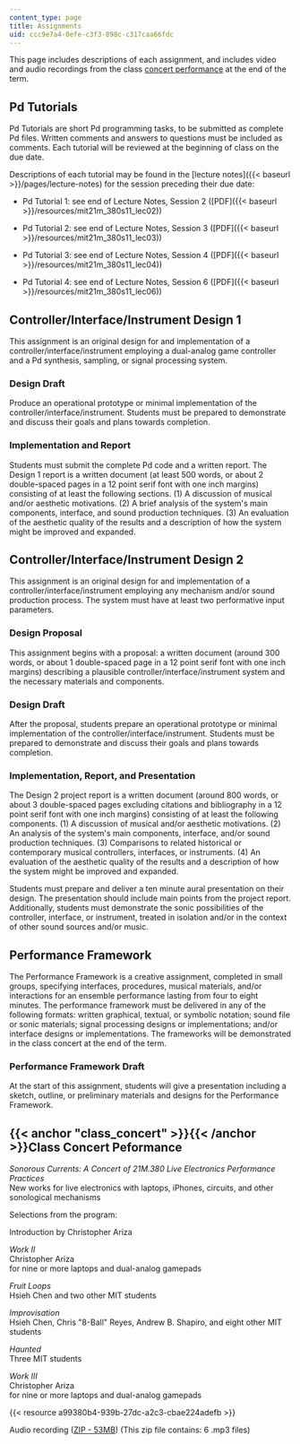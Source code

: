 ```yaml
---
content_type: page
title: Assignments
uid: ccc9e7a4-0efe-c3f3-898c-c317caa66fdc
---
```


This page includes descriptions of each assignment, and includes video and audio recordings from the class [concert performance](#class_concert) at the end of the term.

Pd Tutorials
------------

Pd Tutorials are short Pd programming tasks, to be submitted as complete Pd files. Written comments and answers to questions must be included as comments. Each tutorial will be reviewed at the beginning of class on the due date.

Descriptions of each tutorial may be found in the [lecture notes]({{< baseurl >}}/pages/lecture-notes) for the session preceding their due date:

*   Pd Tutorial 1: see end of Lecture Notes, Session 2 ([PDF]({{< baseurl >}}/resources/mit21m_380s11_lec02))
  
*   Pd Tutorial 2: see end of Lecture Notes, Session 3 ([PDF]({{< baseurl >}}/resources/mit21m_380s11_lec03))
  
*   Pd Tutorial 3: see end of Lecture Notes, Session 4 ([PDF]({{< baseurl >}}/resources/mit21m_380s11_lec04))
  
*   Pd Tutorial 4: see end of Lecture Notes, Session 6 ([PDF]({{< baseurl >}}/resources/mit21m_380s11_lec06))

Controller/Interface/Instrument Design 1
----------------------------------------

This assignment is an original design for and implementation of a controller/interface/instrument employing a dual-analog game controller and a Pd synthesis, sampling, or signal processing system.

### Design Draft

Produce an operational prototype or minimal implementation of the controller/interface/instrument. Students must be prepared to demonstrate and discuss their goals and plans towards completion.

### Implementation and Report

Students must submit the complete Pd code and a written report. The Design 1 report is a written document (at least 500 words, or about 2 double-spaced pages in a 12 point serif font with one inch margins) consisting of at least the following sections. (1) A discussion of musical and/or aesthetic motivations. (2) A brief analysis of the system's main components, interface, and sound production techniques. (3) An evaluation of the aesthetic quality of the results and a description of how the system might be improved and expanded.

Controller/Interface/Instrument Design 2
----------------------------------------

This assignment is an original design for and implementation of a controller/interface/instrument employing any mechanism and/or sound production process. The system must have at least two performative input parameters.

### Design Proposal

This assignment begins with a proposal: a written document (around 300 words, or about 1 double-spaced page in a 12 point serif font with one inch margins) describing a plausible controller/interface/instrument system and the necessary materials and components.

### Design Draft

After the proposal, students prepare an operational prototype or minimal implementation of the controller/interface/instrument. Students must be prepared to demonstrate and discuss their goals and plans towards completion.

### Implementation, Report, and Presentation

The Design 2 project report is a written document (around 800 words, or about 3 double-spaced pages excluding citations and bibliography in a 12 point serif font with one inch margins) consisting of at least the following components. (1) A discussion of musical and/or aesthetic motivations. (2) An analysis of the system's main components, interface, and/or sound production techniques. (3) Comparisons to related historical or contemporary musical controllers, interfaces, or instruments. (4) An evaluation of the aesthetic quality of the results and a description of how the system might be improved and expanded.

Students must prepare and deliver a ten minute aural presentation on their design. The presentation should include main points from the project report. Additionally, students must demonstrate the sonic possibilities of the controller, interface, or instrument, treated in isolation and/or in the context of other sound sources and/or music.

Performance Framework
---------------------

The Performance Framework is a creative assignment, completed in small groups, specifying interfaces, procedures, musical materials, and/or interactions for an ensemble performance lasting from four to eight minutes. The performance framework must be delivered in any of the following formats: written graphical, textual, or symbolic notation; sound file or sonic materials; signal processing designs or implementations; and/or interface designs or implementations. The frameworks will be demonstrated in the class concert at the end of the term.

### Performance Framework Draft

At the start of this assignment, students will give a presentation including a sketch, outline, or preliminary materials and designs for the Performance Framework.

{{< anchor "class_concert" >}}{{< /anchor >}}Class Concert Peformance
---------------------------------------------------------------------

_Sonorous Currents: A Concert of 21M.380 Live Electronics Performance Practices_  
New works for live electronics with laptops, iPhones, circuits, and other sonological mechanisms

Selections from the program:

Introduction by Christopher Ariza

_Work II_  
Christopher Ariza  
for nine or more laptops and dual-analog gamepads

_Fruit Loops_  
Hsieh Chen and two other MIT students

_Improvisation_  
Hsieh Chen, Chris "8-Ball" Reyes, Andrew B. Shapiro, and eight other MIT students

_Haunted_  
Three MIT students

_Work III_  
Christopher Ariza  
for nine or more laptops and dual-analog gamepads

{{< resource a99380b4-939b-27dc-a2c3-cbae224adefb >}}

Audio recording ([ZIP - 53MB](/ans7870/21m/21m.380/S11/MIT21M_380S11_concert.zip)) (This zip file contains: 6 .mp3 files)
